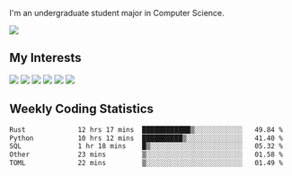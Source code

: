I'm an undergraduate student major in Computer Science.

![](https://github-readme-stats.vercel.app/api?username=littzhch&theme=radical)

## My Interests

![](https://img.shields.io/badge/Python-3776AB?style=flat&labelColor=FFD43B&logoColor=3776AB&logo=python)
![](https://img.shields.io/badge/C-00599C?style=flat&labelColor=01427d&logoColor=6295cb&logo=c)
![](https://img.shields.io/badge/Rust-ffffff?style=flat&labelColor=ffffff&logoColor=000000&logo=rust)
![](https://img.shields.io/badge/LaTeX-008080?style=flat&labelColor=eeece5&logoColor=008080&logo=latex)
![](https://img.shields.io/badge/OpenGL-5487b2?style=flat&labelColor=ffffff&logoColor=5487b2&logo=opengl)
![](https://img.shields.io/badge/archlinux-1793d1?style=flat&labelColor=333333&logoColor=1793d1&logo=archlinux)

## Weekly Coding Statistics
<!--START_SECTION:waka-->

```txt
Rust             12 hrs 17 mins  ████████████▒░░░░░░░░░░░░   49.84 %
Python           10 hrs 12 mins  ██████████▒░░░░░░░░░░░░░░   41.40 %
SQL              1 hr 18 mins    █▒░░░░░░░░░░░░░░░░░░░░░░░   05.32 %
Other            23 mins         ▒░░░░░░░░░░░░░░░░░░░░░░░░   01.58 %
TOML             22 mins         ▒░░░░░░░░░░░░░░░░░░░░░░░░   01.49 %
```

<!--END_SECTION:waka-->
